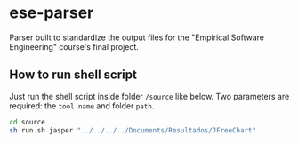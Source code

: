 # ese-parser
Parser built to standardize the output files for the "Empirical Software Engineering" course's final project.

## How to run shell script

Just run the shell script inside folder `/source` like below. Two parameters are required: the `tool name` and folder `path`.

```sh
cd source
sh run.sh jasper "../../../../Documents/Resultados/JFreeChart"
```